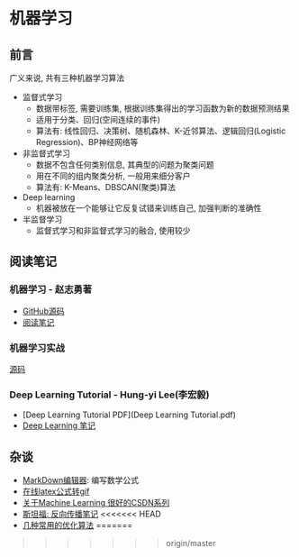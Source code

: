 # 机器学习

## 前言
广义来说, 共有三种机器学习算法
- 监督式学习
    - 数据带标签, 需要训练集, 根据训练集得出的学习函数为新的数据预测结果
    - 适用于分类、回归(空间连续的事件)
    - 算法有: 线性回归、决策树、随机森林、K-近邻算法、逻辑回归(Logistic Regression)、BP神经网络等
- 非监督式学习
    - 数据不包含任何类别信息, 其典型的问题为聚类问题
    - 用在不同的组内聚类分析, 一般用来细分客户
    - 算法有: K-Means、DBSCAN(聚类)算法
- Deep learning
    - 机器被放在一个能够让它反复试错来训练自己, 加强判断的准确性
- 半监督学习
    - 监督式学习和非监督式学习的融合, 使用较少
    
    
## 阅读笔记

### 机器学习 - 赵志勇著
- [GitHub源码](https://github.com/zhaozhiyong19890102/Python-Machine-Learning-Algorithm)
- [阅读笔记](PythonMachineLearning/ReadNote.md)

### 机器学习实战
[源码](https://github.com/pbharrin/machinelearninginaction)

### Deep Learning Tutorial - Hung-yi Lee(李宏毅)
- [Deep Learning Tutorial PDF](Deep Learning Tutorial.pdf)
- [Deep Learning 笔记](DeepLearningTutorial/Deep%20Learning.md)


## 杂谈
- [MarkDown编辑器](https://typora.io/): 编写数学公式
- [在线latex公式转gif](https://www.codecogs.com/latex/eqneditor.php)
- [关于Machine Learning 很好的CSDN系列](https://blog.csdn.net/itplus)
- [斯坦福: 反向传播笔记](Stanford%20Backprop%20Note.pdf)
<<<<<<< HEAD
- [几种常用的优化算法](https://www.cnblogs.com/shixiangwan/p/7532830.html)
=======

>>>>>>> origin/master
